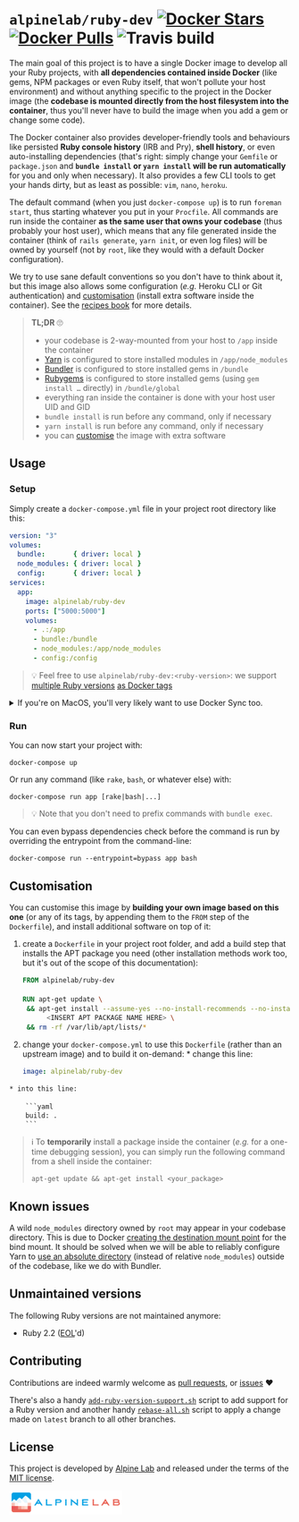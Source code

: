 # `alpinelab/ruby-dev` [![Docker Stars](https://img.shields.io/docker/stars/alpinelab/ruby-dev.svg?style=flat-square)](https://hub.docker.com/r/alpinelab/ruby-dev/) [![Docker Pulls](https://img.shields.io/docker/pulls/alpinelab/ruby-dev.svg?style=flat-square)](https://hub.docker.com/r/alpinelab/ruby-dev/) ![Travis build](https://img.shields.io/travis/alpinelab/docker-ruby-dev.svg?style=flat-square)

The main goal of this project is to have a single Docker image to develop all your Ruby projects, with **all dependencies contained inside Docker** (like gems, NPM packages or even Ruby itself, that won't pollute your host environment) and without anything specific to the project in the Docker image (the **codebase is mounted directly from the host filesystem into the container**, thus you'll never have to build the image when you add a gem or change some code).

The Docker container also provides developer-friendly tools and behaviours like persisted **Ruby console history** (IRB and Pry), **shell history**, or even auto-installing dependencies (that's right:  simply change your `Gemfile` or `package.json` and **`bundle install` or `yarn install` will be run automatically** for you and only when necessary). It also provides a few CLI tools to get your hands dirty, but as least as possible: `vim`, `nano`, `heroku`.

The default command (when you just `docker-compose up`) is to run `foreman start`, thus starting whatever you put in your `Procfile`. All commands are run inside the container **as the same user that owns your codebase** (thus probably your host user), which means that any file generated inside the container (think of `rails generate`, `yarn init`, or even log files) will be owned by yourself (not by `root`, like they would with a default Docker configuration).

We try to use sane default conventions so you don't have to think about it, but this image also allows some configuration (_e.g._ Heroku CLI or Git authentication) and [customisation](#customisation) (install extra software inside the container). See the [recipes book](RECIPES.md) for more details.

> **TL;DR** 🙄
>
> * your codebase is 2-way-mounted from your host to `/app` inside the container
> * [Yarn](https://yarnpkg.com) is configured to store installed modules in `/app/node_modules`
> * [Bundler](https://bundler.io) is configured to store installed gems in `/bundle`
> * [Rubygems](https://github.com/rubygems/rubygems) is configured to store installed gems (using `gem install …` directly) in `/bundle/global`
> * everything ran inside the container is done with your host user UID and GID
> * `bundle install` is run before any command, only if necessary
> * `yarn install` is run before any command, only if necessary
> * you can [customise](RECIPES.md) the image with extra software

## Usage

### Setup

Simply create a `docker-compose.yml` file in your project root directory like this:

```yaml
version: "3"
volumes:
  bundle:       { driver: local }
  node_modules: { driver: local }
  config:       { driver: local }
services:
  app:
    image: alpinelab/ruby-dev
    ports: ["5000:5000"]
    volumes:
      - .:/app
      - bundle:/bundle
      - node_modules:/app/node_modules
      - config:/config
```

> 💡 Feel free to use `alpinelab/ruby-dev:<ruby-version>`: we support [multiple Ruby versions](.travis.yml) [as Docker tags](https://hub.docker.com/r/alpinelab/ruby-dev/tags/)

<details>

  <summary>If you're on MacOS, you'll very likely want to use Docker Sync too.</summary>

  > ⚠️ Use your **actual** application name suffixed with `-sync` instead of `your_app-sync` to prevent conflicts between your projects.

  0. install it with `gem install docker-sync`

  1. add a `docker-sync.yml` file:

      ```yaml
      version: "3"
      syncs:
        your_app-sync:
          src: ./
          sync_excludes: [log, tmp, .git, .bundle, .idea, node_modules]
      ```

  2. add the sync container as external container in `docker-compose.yml`:

      ```yaml
      volumes:
        your_app-sync: { external: true }
      ```

  3. use it by replacing `- ./:/app` with `- your_app-sync:/app:nocopy` in `docker-compose.yml`

  4. start the sync with `docker-sync start`

</details>

### Run

You can now start your project with:

```shell
docker-compose up
```

Or run any command (like `rake`, `bash`, or whatever else) with:

```shell
docker-compose run app [rake|bash|...]
```

> 💡 Note that you don't need to prefix commands with `bundle exec`.

You can even bypass dependencies check before the command is run by overriding the entrypoint from the command-line:

```shell
docker-compose run --entrypoint=bypass app bash
```

## Customisation

You can customise this image by **building your own image based on this one** (or any of its tags, by appending them to the `FROM` step of the `Dockerfile`), and install additional software on top of it:

  1. create a `Dockerfile` in your project root folder, and add a build step that installs the APT package you need (other installation methods work too, but it's out of the scope of this documentation):

      ```Dockerfile
      FROM alpinelab/ruby-dev

      RUN apt-get update \
       && apt-get install --assume-yes --no-install-recommends --no-install-suggests \
            <INSERT APT PACKAGE NAME HERE> \
       && rm -rf /var/lib/apt/lists/*
      ```

  2. change your `docker-compose.yml` to use this `Dockerfile` (rather than an upstream image) and to build it on-demand:
    * change this line:

        ```yaml
        image: alpinelab/ruby-dev
        ```

    * into this line:

        ```yaml
        build: .
        ```

> ℹ️ To **temporarily** install a package inside the container (_e.g._ for a one-time debugging session), you can simply run the following command from a shell inside the container:
>
> ```shell
> apt-get update && apt-get install <your_package>
> ```

## Known issues

A wild `node_modules` directory owned by `root` may appear in your codebase directory. This is due to Docker [creating the destination mount point](https://github.com/moby/moby/issues/26051) for the bind mount. It should be solved when we will be able to reliably configure Yarn to [use an absolute directory](https://github.com/alpinelab/docker-ruby-dev/issues/1) (instead of relative `node_modules`) outside of the codebase, like we do with Bundler.

## Unmaintained versions

The following Ruby versions are not maintained anymore:

* Ruby 2.2 ([EOL](https://www.ruby-lang.org/en/news/2018/06/20/support-of-ruby-2-2-has-ended/)'d)

## Contributing

Contributions are indeed warmly welcome as [pull requests](https://github.com/alpinelab/docker-ruby-dev/pulls), or [issues](https://github.com/alpinelab/docker-ruby-dev/issues) ❤️

There's also a handy [`add-ruby-version-support.sh`](https://github.com/alpinelab/docker-ruby-dev/blob/latest/add-ruby-version-support.sh) script to add support for a Ruby version and another handy [`rebase-all.sh`](https://github.com/alpinelab/docker-ruby-dev/blob/latest/rebase-all.sh) script to apply a change made on `latest` branch to all other branches.

## License

This project is developed by [Alpine Lab](https://www.alpine-lab.com) and released under the terms of the [MIT license](LICENSE.md).

<a href="https://www.alpine-lab.com"><img src=".github/alpinelab-logo.png" width="40%" /></a>
